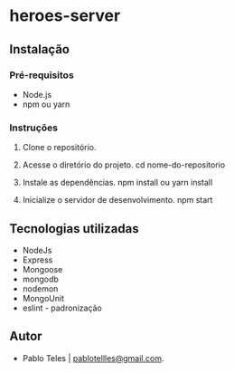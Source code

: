 # heroes-server

## Instalação

### Pré-requisitos

- Node.js
- npm ou yarn

### Instruções

1. Clone o repositório.

2. Acesse o diretório do projeto.
   cd nome-do-repositorio

3. Instale as dependências.
   npm install ou yarn install

4. Inicialize o servidor de desenvolvimento.
   npm start

## Tecnologias utilizadas

- NodeJs
- Express
- Mongoose
- mongodb
- nodemon
- MongoUnit
- eslint - padronização

## Autor

- Pablo Teles | pablotellles@gmail.com.
